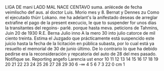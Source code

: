 LIGA DE
mani
LADD
MAL
NACE
CENTAVO
suma.
anlécede de fecha veimlischo def
aus.
al doctor Luis.
Morio mes y
8. Bernat y
Dennes zu
Como el ejecutado thürr Lokano.
me ha
adelant's la
anifestado deseas de arreglar extrafine el pago de la
present execucio, le que
to suspender for unos dias la transitantes del regoins-
parlé.
porque
hasta meva.
peticions de
Tahmins, Juin 20 de 1930
R.E. Berna
Julio
inno
A la mero
30
into
julio catorce de mil ciento treinta.
Estima el Juzgado que prácticamente está suspencido
este juicio hasta la fecha de la licitación en pública
subasta, por lo cual está ya resuelto el memorial de 30
de junio último. De lo contrario lo que ha debido pedirse era la
reconsideración y repcatoria del auto de 28 del mes pasado.
Notifique se.
Reporting angefo
Larencia
ust
enor
10 11 12 13 14 15 16 17 18 19 20 21 22 23 24 25 26 27 28 29 30
6
-∞
4 5 6 7
3
22
0 cm 1